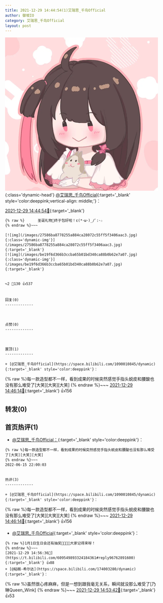 ```yaml
---
title: 2021-12-29 14:44:54(1)艾瑞思_千鸟Official
author: 御坂IO
category: 艾瑞思_千鸟Official
layout: post
---
```


![img](/images/7e08840c56f251de28bdf766b647bd5fe9a5d50a.jpg){:class='dynamic-head'}
[@艾瑞思_千鸟Official](https://space.bilibili.com/1090010845/dynamic){:target='_blank' style='color:deeppink;vertical-align: middle;'}：

[2021-12-29 14:44:54🔗](https://t.bilibili.com/609549893324184361){:target='_blank'}

~~~
{% raw %}      圣诞礼物🎄终于包好啦！ε(*･ω･)_/ﾟ:･☆
{% endraw %}~~~

[![img](/images/27586ba8778255a884ca28072c55ff5f3406aac3.jpg){:class='dynamic-img'}](/images/27586ba8778255a884ca28072c55ff5f3406aac3.jpg){:target='_blank'}
[![img](/images/be19f6d366b3ccba65b01bd340ca88b0b62e7a07.jpg){:class='dynamic-img'}](/images/be19f6d366b3ccba65b01bd340ca88b0b62e7a07.jpg){:target='_blank'}


↪️2 💬130 👍537


回复(0)
-------------



点赞(0)
-------------



置顶(1)
-------------

+ [@艾瑞思_千鸟Official](https://space.bilibili.com/1090010845/dynamic){:target='_blank' style='color:deeppink'}：
~~~
{% raw %}每一款造型都不一样，看到成果的时候突然感觉手指头蜕皮和腰酸也没有那么难受了[大笑][大笑][大笑]
{% endraw %}~~~
[2021-12-29 14:46:14🔗](https://t.bilibili.com/609549893324184361#reply96762077024){:target='_blank'} 👍156


转发(0)
-------------



首页热评(1)
-------------

+ [@艾瑞思_千鸟Official：](https://space.bilibili.com/1090010845/dynamic){:target='_blank' style='color:deeppink'}：
~~~
{% raw %}每一款造型都不一样，看到成果的时候突然感觉手指头蜕皮和腰酸也没有那么难受了[大笑][大笑][大笑]
{% endraw %}~~~
2022-06-15 22:00:03


热评(3)
-------------

+ [@艾瑞思_千鸟Official](https://space.bilibili.com/1090010845/dynamic){:target='_blank' style='color:deeppink'}：
~~~
{% raw %}每一款造型都不一样，看到成果的时候突然感觉手指头蜕皮和腰酸也没有那么难受了[大笑][大笑][大笑]
{% endraw %}~~~
[2021-12-29 14:46:14🔗](https://t.bilibili.com/609549893324184361#reply96762077024){:target='_blank'} 👍156
+ [@艾瑞思_千鸟Official](https://space.bilibili.com/1090010845/dynamic){:target='_blank' style='color:deeppink'}：
~~~
{% raw %}1月1日生日会还有抽奖🎁🎊🎈🎂大家记得来呀！
{% endraw %}~~~
[2021-12-29 14:56:36🔗](https://t.bilibili.com/609549893324184361#reply96762891600){:target='_blank'} 👍88
+ [@粘糕-希尔达](https://space.bilibili.com/174003280/dynamic){:target='_blank'}：
~~~
{% raw %}虽然很心疼麻麻，但是一想到跟我毫无关系，瞬间就没那么难受了[乃琳Queen_Wink]
{% endraw %}~~~
[2021-12-29 14:53:42🔗](https://t.bilibili.com/609549893324184361#reply96762663984){:target='_blank'} 👍53


